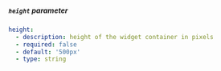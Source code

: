 
##### `height` parameter

```yaml
height: 
  - description: height of the widget container in pixels
  - required: false
  - default: '500px'
  - type: string
```
